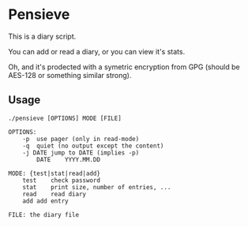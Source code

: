 # Pensieve
This is a diary script.

You can add or read a diary, or you can view it's stats.

Oh, and it's prodected with a symetric encryption from GPG (should be AES-128 or something similar strong).

## Usage

```
./pensieve [OPTIONS] MODE [FILE]

OPTIONS:
	-p	use pager (only in read-mode)
	-q	quiet (no output except the content)
	-j DATE	jump to DATE (implies -p)
		DATE	YYYY.MM.DD

MODE: {test|stat|read|add}
	test	check password
	stat	print size, number of entries, ...
	read	read diary
	add	add entry

FILE: the diary file
```
